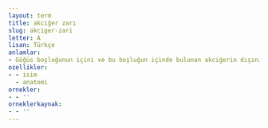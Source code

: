 ```yaml
---
layout: term
title: akciğer zarı
slug: akciger-zari
letter: A
lisan: Türkçe
anlamlar:
- Göğüs boşluğunun içini ve bu boşluğun içinde bulunan akciğerin dışını kaplayan ince zar; plevra
ozellikler:
- - isim
  - anatomi
ornekler:
- - ''
orneklerkaynak:
- - ''
---
```

